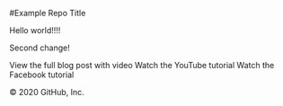 #Example Repo Title

Hello world!!!!

Second change!

View the full blog post with video Watch the YouTube tutorial Watch the Facebook tutorial

© 2020 GitHub, Inc.

